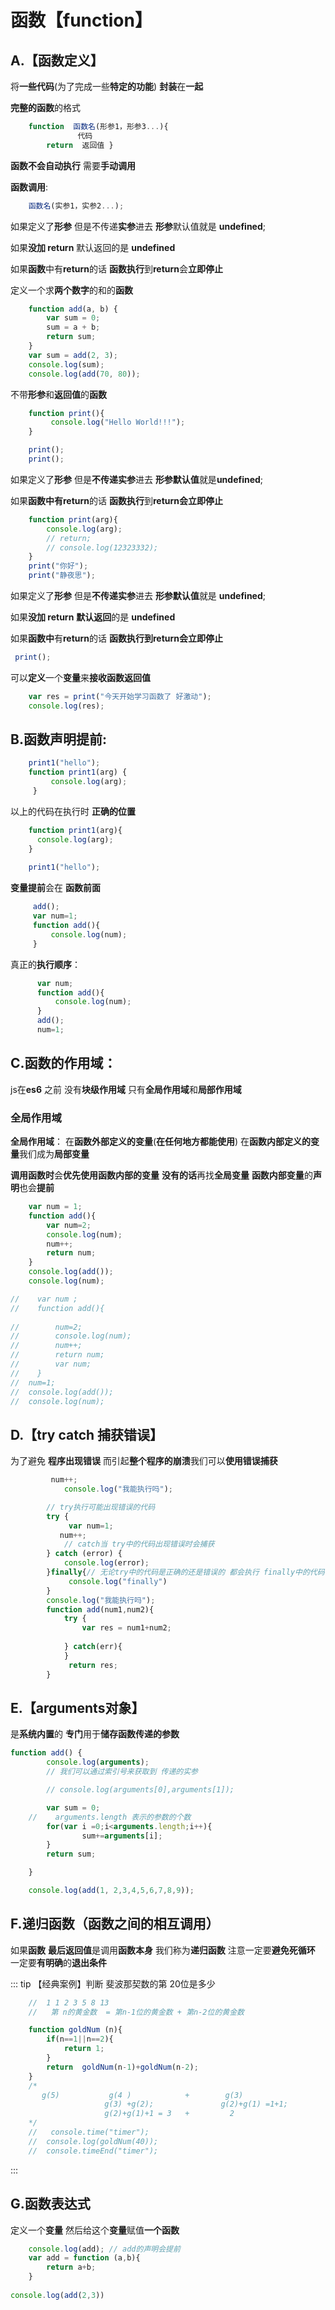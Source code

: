 # 函数【function】

## A.【函数定义】

将**一些代码**(为了完成一些**特定的功能**) **封装**在**一起**

**完整的函数**的格式

```js
    function  函数名(形参1，形参3...){
               代码
        return  返回值 }
```

**函数不会自动执行** 需要**手动调用**

**函数调用**:

```js
    函数名(实参1，实参2...);
```

如果定义了**形参** 但是不传递**实参**进去 **形参**默认值就是 **undefined**;

如果**没加 return**  默认返回的是 **undefined**

如果**函数**中有**return**的话 **函数执行**到**return**会**立即停止**

定义一个求**两个数字**的和的**函数**

```js
    function add(a, b) {
        var sum = 0;
        sum = a + b;
        return sum;
    }
    var sum = add(2, 3);
    console.log(sum);
    console.log(add(70, 80));
```

不带**形参**和**返回值**的**函数**

```js
    function print(){
         console.log("Hello World!!!");
    }

    print();
    print();
```


如果定义了**形参** 但是**不传递实参**进去 **形参默认值**就是**undefined**;

如果**函数中有return**的话 **函数执行**到**return会立即停止**

```js
    function print(arg){
        console.log(arg);
        // return;
        // console.log(12323332);
    }
    print("你好");
    print("静夜思");
```

如果定义了**形参** 但是**不传递实参**进去 **形参默认值**就是 **undefined**;

如果**没加 return**  **默认返回**的是 **undefined**

如果**函数中**有**return**的话 **函数执行到return会立即停止**

```js
 print();
```

可以**定义**一个**变量**来**接收函数返回值**

```js
    var res = print("今天开始学习函数了 好激动");
    console.log(res);
```
## B.函数声明提前:

```js
    print1("hello");
    function print1(arg) {
         console.log(arg);
     }
```
以上的代码在执行时 **正确的位置**

```js
    function print1(arg){
      console.log(arg);
    }
    
    print1("hello");
```
**变量提前**会在 **函数前面**

```js
     add();
     var num=1;
     function add(){
         console.log(num);
     }
```

真正的**执行顺序**：

```js
      var num;
      function add(){
          console.log(num);
      }
      add();
      num=1;
```
## C.函数的作用域：

js在**es6** 之前 没有**块级作用域** 只有**全局作用域**和**局部作用域**

### **全局作用域**

**全局作用域**： 在**函数外部定义的变量**(**在任何地方都能使用**)  在**函数内部定义的变量**我们成为**局部变量**

**调用函数时**会**优先使用函数内部的变量** **没有的话**再找**全局变量**  **函数内部变量**的**声明**也会**提前**

```js
    var num = 1;
    function add(){
        var num=2;
        console.log(num);
        num++;
        return num;      
    }
    console.log(add());
    console.log(num);      

//    var num ;
//    function add(){
       
//        num=2;
//        console.log(num);
//        num++;
//        return num;
//        var num;
//    }
//  num=1;
//  console.log(add());
//  console.log(num);
```

## D.【try catch 捕获错误】

为了避免 **程序出现错误** 而引起**整个程序的崩溃**我们可以**使用错误捕获**

```js
         num++;
            console.log("我能执行吗");

        // try执行可能出现错误的代码
        try {
             var num=1;
           num++;
            // catch当 try中的代码出现错误时会捕获
        } catch (error) {
            console.log(error);
        }finally{// 无论try中的代码是正确的还是错误的 都会执行 finally中的代码
             console.log("finally")
        }
        console.log("我能执行吗");
        function add(num1,num2){
            try {
                var res = num1+num2;
               
            } catch(err){
            }
             return res;
        }
```

## E.【arguments对象】

是**系统内置**的 **专门**用于**储存函数传递的参数**

```js
function add() {
        console.log(arguments);
        // 我们可以通过索引号来获取到 传递的实参

        // console.log(arguments[0],arguments[1]);

        var sum = 0;
    //    arguments.length 表示的参数的个数
        for(var i =0;i<arguments.length;i++){
                sum+=arguments[i];
        }
        return sum;

    }

    console.log(add(1, 2,3,4,5,6,7,8,9));
```

## F.递归函数（函数之间的相互调用）

如果**函数** **最后返回值**是调用**函数本身** 我们称为**递归函数** 注意一定要**避免死循环** 一定要**有明确**的**退出条件**

::: tip 【经典案例】判断 斐波那契数的第 20位是多少

```js
    //  1 1 2 3 5 8 13   
    //   第 n的黄金数  = 第n-1位的黄金数 + 第n-2位的黄金数  

    function goldNum (n){   
        if(n==1||n==2){
            return 1;
        }
        return  goldNum(n-1)+goldNum(n-2);
    }
    /*
       g(5)           g(4 )            +        g(3)     
                     g(3) +g(2);               g(2)+g(1) =1+1; 
                     g(2)+g(1)+1 = 3   +         2
    */ 
    //   console.time("timer");
    //  console.log(goldNum(40));
    //  console.timeEnd("timer");
```

:::

## G.函数表达式

定义一个**变量** 然后给这个**变量**赋值**一个函数**

```js
    console.log(add); // add的声明会提前 
    var add = function (a,b){
        return a+b;
    }
   
console.log(add(2,3)) 

```
